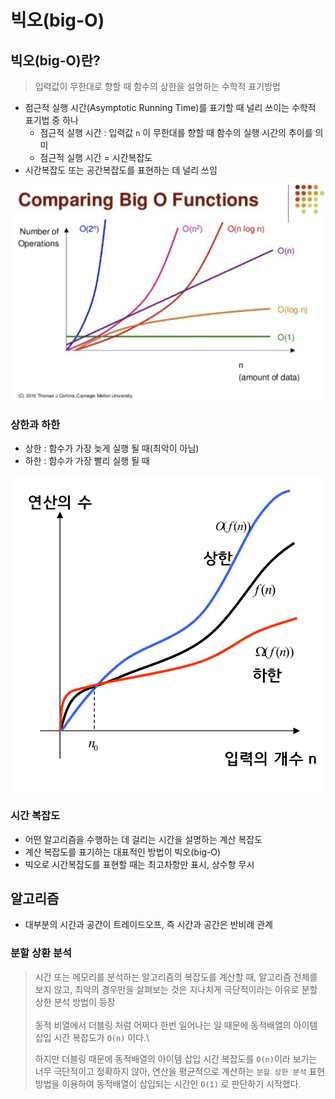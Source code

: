 # 빅오(big-O)

## 빅오(big-O)란?

> 입력값이 무한대로 향할 때 함수의 상한을 설명하는 수학적 표기방법

* 점근적 실행 시간(Asymptotic Running Time)를 표기할 때 널리 쓰이는 수학적 표기법 중 하나
  * 점근적 실행 시간 : 입력값 `n` 이 무한대를 향할 때 함수의 실행 시간의 추이를 의미
  * 점근적 실행 시간 = 시간복잡도
* 시간복잡도 또는 공간복잡도를 표현하는 데 널리 쓰임

![](<../../.gitbook/assets/image (1) (2).png>)

### 상한과 하한

* 상한 : 함수가 가장 늦게 실행 될 때(최악이 아님)
* 하한 : 함수가 가장 빨리 실행 될 때

![](<../../.gitbook/assets/image (1).png>)



### 시간 복잡도

* 어떤 알고리즘을 수행하는 데 걸리는 시간을 설명하는 계산 복잡도
* 계산 복잡도를 표기하는 대표적인 방법이 빅오(big-O)
* 빅오로 시간복잡도를 표현할 때는 최고차항만 표시, 상수항 무시





## 알고리즘

* 대부분의 시간과 공간이 트레이드오프, 즉 시간과 공간은 반비례 관계



### 분할 상환 분석

> 시간 또는 메모리를 분석하는 알고리즘의 복잡도를 계산할 때, 알고리즘 전체를 보지 않고, 최악의 경우만을 살펴보는 것은 지나치게 극단적이라는 이유로 분할 상한 분석 방법이 등장\
> \
> 동적 비열에서 더블링 처럼 어쩌다 한번 일어나는 일 때문에 동적배열의 아이템 삽입 시간 복잡도가 `O(n)` 이다.\
>
>
> 하지만 더블링 때문에 동적배열의 아이템 삽입 시간 복잡도를 `O(n)`이라 보기는 너무 극단적이고 정확하지 않아, 연산을 평균적으로 계산하는 `분할 상한 분석` 표현방법을 이용하여 동적배열이 삽입되는 시간인 `O(1)` 로 판단하기 시작했다.





